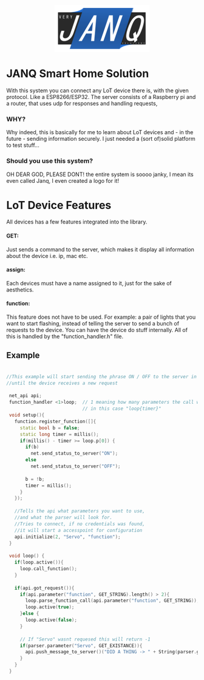 <p align="center">
<img src="doc/Janq_logo.PNG" align="center" width="250" height="125"/> 
 </p>
 
# JANQ Smart Home Solution
With this system you can connect any LoT device there is, with the given protocol. Like a ESP8266/ESP32.
The server consists of a Raspberry pi and a router, that uses udp for responses and handling requests,
### WHY?
Why indeed, this is basically for me to learn about LoT devices and - in the future - sending information securely. I just needed a (sort of)solid platform to test stuff...
### Should you use this system?
OH DEAR GOD, PLEASE DONT! the entire system is soooo janky, I mean its even called Janq, I even created a logo for it! 

# LoT Device Features
All devices has a few features integrated into the library. 
#### GET:
Just sends a command to the server, which makes it display all information about the device i.e. ip, mac etc.
#### assign:
Each devices must have a name assigned to it, just for the sake of aesthetics.
#### function:
This feature does not have to be used. For example: a pair of lights that you want to start flashing, instead of telling the server to send a bunch of requests to the device. You can have the device do stuff internally. All of this is handled by the "function_handler.h" file.

## Example 
```c++

//This example will start sending the phrase ON / OFF to the server in a loop 
//until the device receives a new request
 
 net_api api;
 function_handler <1>loop;  // 1 meaning how many parameters the call will have
                            // in this case "loop{timer}"
 void setup(){
   function.register_function([]{
     static bool b = false;
     static long timer = millis();
     if(millis() - timer >= loop.p[0]) {
       if(b)
         net.send_status_to_server("ON");
       else
         net.send_status_to_server("OFF");
         
       b = !b;
       timer = millis();
     }
   });
   
   //Tells the api what parameters you want to use,
   //and what the parser will look for.
   //Tries to connect, if no credentials was found, 
   //it will start a accesspoint for configuration
   api.initialize(2, "Servo", "function");
 }
 
 void loop() {
   if(loop.active()){
     loop.call_function();
   }
   
   if(api.got_request()){
     if(api.parameter("function", GET_STRING).length() > 2){
       loop.parse_function_call(api.parameter("function", GET_STRING));
       loop.active(true);
     }else {
       loop.active(false);
     }
     
     // If "Servo" wasnt requesed this will return -1
     if(parser.parameter("Servo", GET_EXISTANCE)){
       api.push_message_to_server()("DID A THING -> " + String(parser.get_parameter("Servo")));
     }
   }
 }
 
 ```
